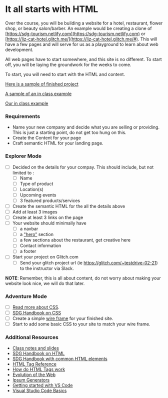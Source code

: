 # It all starts with HTML

Over the course, you will be building a website for a hotel, restaurant, flower shop, or beauty salon/barber.  An example would be creating a clone of [https://sdg-tourism.netlify.com](https://sdg-tourism.netlify.com) or [https://liz-cat-hotel.glitch.me/](https://liz-cat-hotel.glitch.me/#). This will have a few pages and will serve for us as a playground to learn about web development.

All web pages have to start somewhere, and this site is no different. To start off, you will be laying the groundwork for the weeks to come.

To start, you will need to start with the HTML and content.

[Here is a sample of finished project](https://sdg-tourism.netlify.com/)

[A sample of an in class example](https://liz-cat-hotel.glitch.me/)

[Our in class example](https://glitch.com/~testdrive-02-21)

### Requirements

- Name your new company and decide what you are selling or providing. This is just a starting point, do not get too hung on this.
- Create the Content for your page
- Craft semantic HTML for your landing page.

### Explorer Mode

- [ ] Decided on the details for your compay. This should include, but not limited to :
  - [ ] Name
  - [ ] Type of product
  - [ ] Location(s)
  - [ ] Upcoming events
  - [ ] 3 featured products/services
- [ ] Create the semantic HTML for the all the details above
- [ ] Add at least 3 images
- [ ] Create at least 3 links on the page
- [ ] Your website should minimally have
  - [ ] a navbar
  - [ ] a ["hero"](https://www.sitepoint.com/exploring-hero-section/) section
  - [ ] a few sections about the restaurant, get creative here
  - [ ] Contact information
  - [ ] a footer
- [ ] Start your project on Glitch.com
    - [ ] Send your glitch project url (ie https://glitch.com/~testdrive-02-21) to the instructor via Slack.

**NOTE**: Remember, this is all about content, do not worry about making your website look nice, we will do that later.

### Adventure Mode

- [ ] [Read more about CSS](https://developer.mozilla.org/en-US/docs/Learn/CSS/Introduction_to_CSS).
- [ ] [SDG Handbook on CSS](https://handbook.suncoast.io/lessons/css-intro)
- [ ] Create a simple [wire frame](https://en.wikipedia.org/wiki/Website_wireframe) for your finished site.
- [ ] Start to add some basic CSS to your site to match your wire frame.
### Additional Resources

- [Class notes and slides](https://github.com/lizthrilla/intro-to-web-test-drive/blob/master/chapter-1-html/00-html/intro-to-html.md)
- [SDG Handbook on HTML](https://handbook.suncoast.io/lessons/html-intro)
- [SDG Handbook with common HTML elements](https://handbook.suncoast.io/lessons/html-intro/common-tags)
- [HTML Tag Reference](https://developer.mozilla.org/en-US/docs/Web/HTML/Element)
- [How do HTML Tags work](https://developer.mozilla.org/en-US/Learn/HTML/HTML_tags)
- [Evolution of the Web](http://www.evolutionoftheweb.com)
- [Ipsum Generators](https://loremipsum.io/ultimate-list-of-lorem-ipsum-generators/)
- [Getting started with VS Code](https://code.visualstudio.com/docs/getstarted/introvideos)
- [Visual Studio Code Basics](https://code.visualstudio.com/docs/introvideos/basics)
